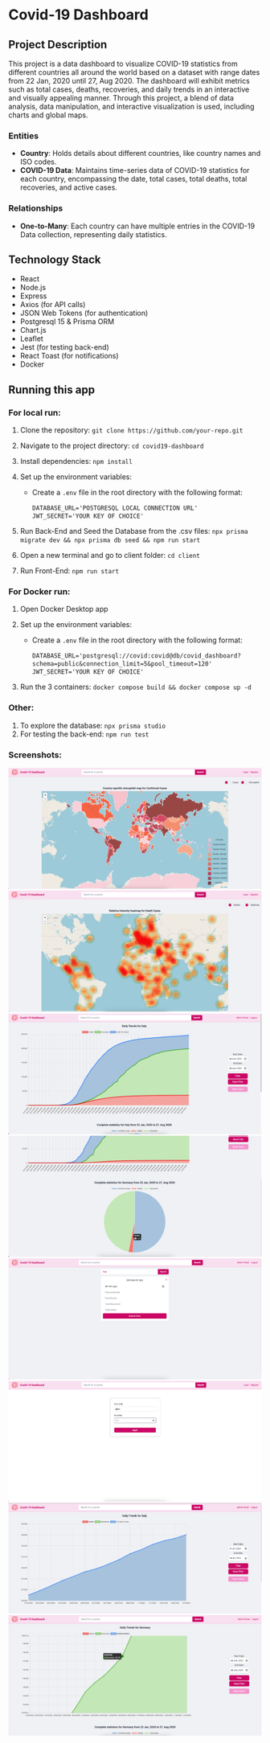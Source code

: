# Covid-19 Dashboard

## Project Description

This project is a data dashboard to visualize COVID-19 statistics from different countries all around the world based on a dataset with range dates from 22 Jan, 2020 until 27, Aug 2020. The dashboard will exhibit metrics such as total cases, deaths, recoveries, and daily trends in an interactive and visually appealing manner. Through this project, a blend of data analysis, data manipulation, and interactive visualization is used, including charts and global maps.

### Entities

- **Country**: Holds details about different countries, like country names and ISO codes.
- **COVID-19 Data**: Maintains time-series data of COVID-19 statistics for each country, encompassing the date, total cases, total deaths, total recoveries, and active cases.

### Relationships

- **One-to-Many**: Each country can have multiple entries in the COVID-19 Data collection, representing daily statistics.

## Technology Stack
- React
- Node.js
- Express
- Axios (for API calls)
- JSON Web Tokens (for authentication)
- Postgresql 15 & Prisma ORM
- Chart.js
- Leaflet
- Jest (for testing back-end)
- React Toast (for notifications)
- Docker

## Running this app

### For local run:

1. Clone the repository: `git clone https://github.com/your-repo.git`
2. Navigate to the project directory: `cd covid19-dashboard`
3. Install dependencies: `npm install`
4. Set up the environment variables:
   - Create a `.env` file in the root directory with the following format:

     ```
     DATABASE_URL='POSTGRESQL LOCAL CONNECTION URL'
     JWT_SECRET='YOUR KEY OF CHOICE'
     ```

5. Run Back-End and Seed the Database from the .csv files: `npx prisma migrate dev && npx prisma db seed && npm run start`
6. Open a new terminal and go to client folder: `cd client`
7. Run Front-End: `npm run start`

### For Docker run:

1. Open Docker Desktop app
2. Set up the environment variables:
   - Create a `.env` file in the root directory with the following format:

     ```
     DATABASE_URL='postgresql://covid:covid@db/covid_dashboard?schema=public&connection_limit=5&pool_timeout=120'
     JWT_SECRET='YOUR KEY OF CHOICE'
     ```

3. Run the 3 containers: `docker compose build && docker compose up -d`

### Other:

1. To explore the database: `npx prisma studio`
2. For testing the back-end: `npm run test`

### Screenshots:

![GitHub Image](/screenshots/Choropleth-Map.png)
![GitHub Image](/screenshots/Global-Heatmap.png)
![GitHub Image](/screenshots/Line-Chart.png)
![GitHub Image](/screenshots/Pie-Chart.png)
![GitHub Image](/screenshots/Admin-Panel.png)
![GitHub Image](/screenshots/Login-Register.png)
![GitHub Image](/screenshots/Data-Range-Selectors.png)
![GitHub Image](/screenshots/Tooltips-Zooming.png)
